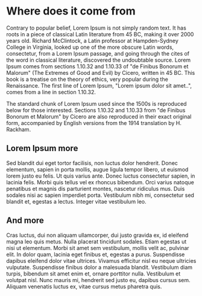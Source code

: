 # Where does it come from

Contrary to popular belief, Lorem Ipsum is not simply random text. It has roots in a piece of classical Latin literature from 45 BC, making it over 2000 years old. Richard McClintock, a Latin professor at Hampden-Sydney College in Virginia, looked up one of the more obscure Latin words, consectetur, from a Lorem Ipsum passage, and going through the cites of the word in classical literature, discovered the undoubtable source. Lorem Ipsum comes from sections 1.10.32 and 1.10.33 of "de Finibus Bonorum et Malorum" (The Extremes of Good and Evil) by Cicero, written in 45 BC. This book is a treatise on the theory of ethics, very popular during the Renaissance. The first line of Lorem Ipsum, "Lorem ipsum dolor sit amet..", comes from a line in section 1.10.32.

The standard chunk of Lorem Ipsum used since the 1500s is reproduced below for those interested. Sections 1.10.32 and 1.10.33 from "de Finibus Bonorum et Malorum" by Cicero are also reproduced in their exact original form, accompanied by English versions from the 1914 translation by H. Rackham.

## Lorem Ipsum more

Sed blandit dui eget tortor facilisis, non luctus dolor hendrerit. Donec elementum, sapien in porta mollis, augue ligula tempor libero, ut euismod lorem justo eu felis. Ut quis varius ante. Donec luctus consectetur sapien, in lacinia felis. Morbi quis tellus vel ex rhoncus bibendum. Orci varius natoque penatibus et magnis dis parturient montes, nascetur ridiculus mus. Duis sodales nisi ac sapien imperdiet porta. Vestibulum nibh mi, consectetur sed blandit et, egestas a lectus. Integer vitae vestibulum leo.

## And more

Cras luctus, dui non aliquam ullamcorper, dui justo gravida ex, id eleifend magna leo quis metus. Nulla placerat tincidunt sodales. Etiam egestas ut nisi ut elementum. Morbi sit amet sem vestibulum, mollis velit ac, pulvinar elit. In dolor quam, lacinia eget finibus et, egestas a purus. Suspendisse dapibus eleifend dolor vitae ultrices. Vivamus efficitur nisl eu neque ultricies vulputate. Suspendisse finibus dolor a malesuada blandit. Vestibulum diam turpis, bibendum sit amet enim et, ornare porttitor nulla. Vestibulum et volutpat nisl. Nunc mauris mi, hendrerit sed justo eu, dapibus cursus sem. Aliquam venenatis luctus ex, vitae cursus metus pharetra quis.
